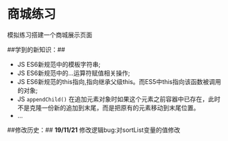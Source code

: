 # 商城练习

模拟练习搭建一个商城展示页面

##学到的新知识：##

- JS ES6新规范中的模板字符串;
- JS ES6新规范中的…运算符赋值相关操作;
- JS ES6新规范的this指向,指向继承父级this。而ES5中this指向该函数被调用的对象;
- JS ``appendChild()``  在追加元素对象时如果这个元素之前容器中已存在，此时不是克隆一份新的追加到末尾，而是把原有的元素移动到末尾位置。
- …

##修改历史：##
**19/11/21** 
修改逻辑bug:对sortList变量的值修改
